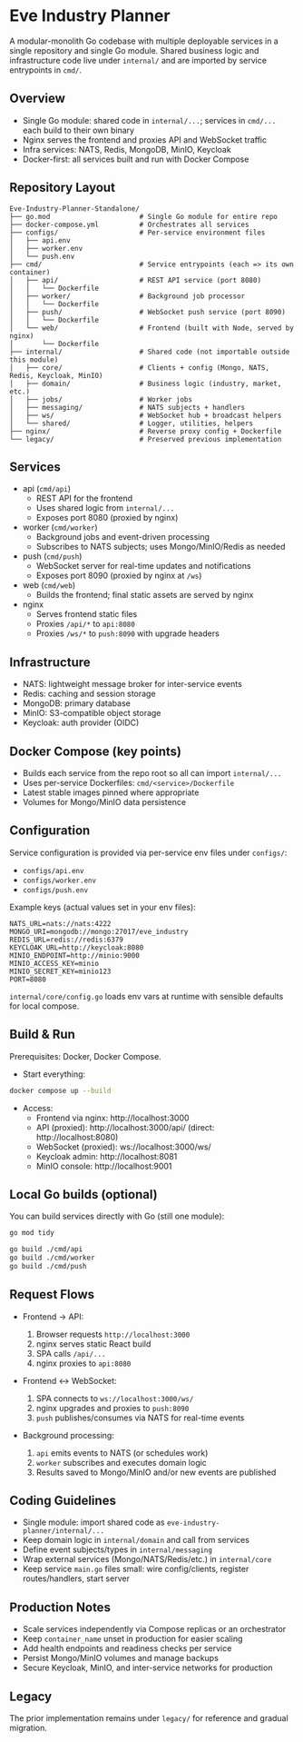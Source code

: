 # Eve Industry Planner

A modular-monolith Go codebase with multiple deployable services in a single repository and single Go module. Shared business logic and infrastructure code live under `internal/` and are imported by service entrypoints in `cmd/`.

## Overview

- Single Go module: shared code in `internal/...`; services in `cmd/...` each build to their own binary
- Nginx serves the frontend and proxies API and WebSocket traffic
- Infra services: NATS, Redis, MongoDB, MinIO, Keycloak
- Docker-first: all services built and run with Docker Compose

## Repository Layout

```
Eve-Industry-Planner-Standalone/
├── go.mod                      # Single Go module for entire repo
├── docker-compose.yml          # Orchestrates all services
├── configs/                    # Per-service environment files
│   ├── api.env
│   ├── worker.env
│   └── push.env
├── cmd/                        # Service entrypoints (each => its own container)
│   ├── api/                    # REST API service (port 8080)
│   │   └── Dockerfile
│   ├── worker/                 # Background job processor
│   │   └── Dockerfile
│   ├── push/                   # WebSocket push service (port 8090)
│   │   └── Dockerfile
│   └── web/                    # Frontend (built with Node, served by nginx)
│       └── Dockerfile
├── internal/                   # Shared code (not importable outside this module)
│   ├── core/                   # Clients + config (Mongo, NATS, Redis, Keycloak, MinIO)
│   ├── domain/                 # Business logic (industry, market, etc.)
│   ├── jobs/                   # Worker jobs
│   ├── messaging/              # NATS subjects + handlers
│   ├── ws/                     # WebSocket hub + broadcast helpers
│   └── shared/                 # Logger, utilities, helpers
├── nginx/                      # Reverse proxy config + Dockerfile
└── legacy/                     # Preserved previous implementation
```

## Services

- api (`cmd/api`)
  - REST API for the frontend
  - Uses shared logic from `internal/...`
  - Exposes port 8080 (proxied by nginx)
- worker (`cmd/worker`)
  - Background jobs and event-driven processing
  - Subscribes to NATS subjects; uses Mongo/MinIO/Redis as needed
- push (`cmd/push`)
  - WebSocket server for real-time updates and notifications
  - Exposes port 8090 (proxied by nginx at `/ws`)
- web (`cmd/web`)
  - Builds the frontend; final static assets are served by nginx
- nginx
  - Serves frontend static files
  - Proxies `/api/*` to `api:8080`
  - Proxies `/ws/*` to `push:8090` with upgrade headers

## Infrastructure

- NATS: lightweight message broker for inter-service events
- Redis: caching and session storage
- MongoDB: primary database
- MinIO: S3-compatible object storage
- Keycloak: auth provider (OIDC)

## Docker Compose (key points)

- Builds each service from the repo root so all can import `internal/...`
- Uses per-service Dockerfiles: `cmd/<service>/Dockerfile`
- Latest stable images pinned where appropriate
- Volumes for Mongo/MinIO data persistence

## Configuration

Service configuration is provided via per-service env files under `configs/`:

- `configs/api.env`
- `configs/worker.env`
- `configs/push.env`

Example keys (actual values set in your env files):

```
NATS_URL=nats://nats:4222
MONGO_URI=mongodb://mongo:27017/eve_industry
REDIS_URL=redis://redis:6379
KEYCLOAK_URL=http://keycloak:8080
MINIO_ENDPOINT=http://minio:9000
MINIO_ACCESS_KEY=minio
MINIO_SECRET_KEY=minio123
PORT=8080
```

`internal/core/config.go` loads env vars at runtime with sensible defaults for local compose.

## Build & Run

Prerequisites: Docker, Docker Compose.

- Start everything:

```bash
docker compose up --build
```

- Access:
  - Frontend via nginx: http://localhost:3000
  - API (proxied): http://localhost:3000/api/ (direct: http://localhost:8080)
  - WebSocket (proxied): ws://localhost:3000/ws/
  - Keycloak admin: http://localhost:8081
  - MinIO console: http://localhost:9001

## Local Go builds (optional)

You can build services directly with Go (still one module):

```bash
go mod tidy

go build ./cmd/api
go build ./cmd/worker
go build ./cmd/push
```

## Request Flows

- Frontend → API:
  1) Browser requests `http://localhost:3000`
  2) nginx serves static React build
  3) SPA calls `/api/...`
  4) nginx proxies to `api:8080`

- Frontend ↔ WebSocket:
  1) SPA connects to `ws://localhost:3000/ws/`
  2) nginx upgrades and proxies to `push:8090`
  3) `push` publishes/consumes via NATS for real-time events

- Background processing:
  1) `api` emits events to NATS (or schedules work)
  2) `worker` subscribes and executes domain logic
  3) Results saved to Mongo/MinIO and/or new events are published

## Coding Guidelines

- Single module: import shared code as `eve-industry-planner/internal/...`
- Keep domain logic in `internal/domain` and call from services
- Define event subjects/types in `internal/messaging`
- Wrap external services (Mongo/NATS/Redis/etc.) in `internal/core`
- Keep service `main.go` files small: wire config/clients, register routes/handlers, start server

## Production Notes

- Scale services independently via Compose replicas or an orchestrator
- Keep `container_name` unset in production for easier scaling
- Add health endpoints and readiness checks per service
- Persist Mongo/MinIO volumes and manage backups
- Secure Keycloak, MinIO, and inter-service networks for production

## Legacy

The prior implementation remains under `legacy/` for reference and gradual migration.
